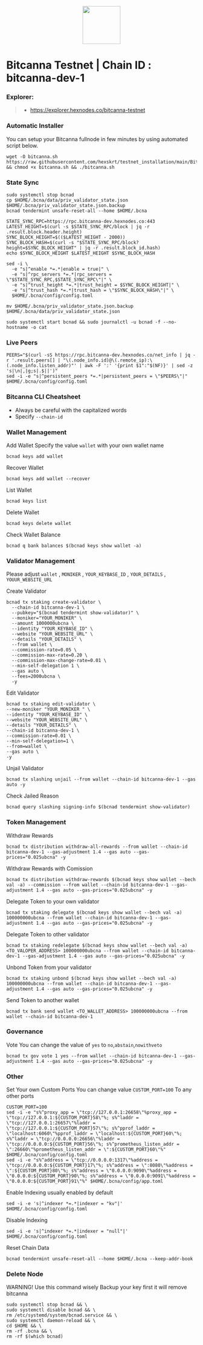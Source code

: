 <p align="center">
  <img height="100" height="auto" src="https://github.com/hexskrt/logos/blob/main/bcna.jpg?raw=true">
</p>

# Bitcanna Testnet | Chain ID : bitcanna-dev-1

### Explorer:
>-  https://explorer.hexnodes.co/bitcanna-testnet

### Automatic Installer
You can setup your Bitcanna fullnode in few minutes by using automated script below.
```
wget -O bitcanna.sh https://raw.githubusercontent.com/hexskrt/testnet_installation/main/Bitcanna/bitcanna.sh && chmod +x bitcanna.sh && ./bitcanna.sh
```

### State Sync
```
sudo systemctl stop bcnad
cp $HOME/.bcna/data/priv_validator_state.json $HOME/.bcna/priv_validator_state.json.backup
bcnad tendermint unsafe-reset-all --home $HOME/.bcna

STATE_SYNC_RPC=https://rpc.bitcanna-dev.hexnodes.co:443
LATEST_HEIGHT=$(curl -s $STATE_SYNC_RPC/block | jq -r .result.block.header.height)
SYNC_BLOCK_HEIGHT=$(($LATEST_HEIGHT - 2000))
SYNC_BLOCK_HASH=$(curl -s "$STATE_SYNC_RPC/block?height=$SYNC_BLOCK_HEIGHT" | jq -r .result.block_id.hash)
echo $SYNC_BLOCK_HEIGHT $LATEST_HEIGHT $SYNC_BLOCK_HASH

sed -i \
  -e "s|^enable *=.*|enable = true|" \
  -e "s|^rpc_servers *=.*|rpc_servers = \"$STATE_SYNC_RPC,$STATE_SYNC_RPC\"|" \
  -e "s|^trust_height *=.*|trust_height = $SYNC_BLOCK_HEIGHT|" \
  -e "s|^trust_hash *=.*|trust_hash = \"$SYNC_BLOCK_HASH\"|" \
  $HOME/.bcna/config/config.toml

mv $HOME/.bcna/priv_validator_state.json.backup $HOME/.bcna/data/priv_validator_state.json

sudo systemctl start bcnad && sudo journalctl -u bcnad -f --no-hostname -o cat
```

### Live Peers
```
PEERS="$(curl -sS https://rpc.bitcanna-dev.hexnodes.co/net_info | jq -r '.result.peers[] | "\(.node_info.id)@\(.remote_ip):\(.node_info.listen_addr)"' | awk -F ':' '{print $1":"$(NF)}' | sed -z 's|\n|,|g;s|.$||')"
sed -i -e "s|^persistent_peers *=.*|persistent_peers = \"$PEERS\"|" $HOME/.bcna/config/config.toml
```

### Bitcanna CLI Cheatsheet

- Always be careful with the capitalized words
- Specify `--chain-id`

### Wallet Management

Add Wallet
Specify the value `wallet` with your own wallet name

```
bcnad keys add wallet
```

Recover Wallet
```
bcnad keys add wallet --recover
```

List Wallet
```
bcnad keys list
```

Delete Wallet
```
bcnad keys delete wallet
```

Check Wallet Balance
```
bcnad q bank balances $(bcnad keys show wallet -a)
```

### Validator Management

Please adjust `wallet` , `MONIKER` , `YOUR_KEYBASE_ID` , `YOUR_DETAILS` , `YOUUR_WEBSITE_URL`

Create Validator
```
bcnad tx staking create-validator \
  --chain-id bitcanna-dev-1 \
  --pubkey="$(bcnad tendermint show-validator)" \
  --moniker="YOUR_MONIKER" \
  --amount 1000000ubcna \
  --identity "YOUR_KEYBASE_ID" \
  --website "YOUR_WEBSITE_URL" \
  --details "YOUR_DETAILS" \
  --from wallet \
  --commission-rate=0.05 \
  --commission-max-rate=0.20 \
  --commission-max-change-rate=0.01 \
  --min-self-delegation 1 \
  --gas auto \
  --fees=2000ubcna \
  -y
```

Edit Validator
```
bcnad tx staking edit-validator \
--new-moniker "YOUR_MONIKER " \
--identity "YOUR_KEYBASE_ID" \
--website "YOUR_WEBSITE_URL" \
--details "YOUR_DETAILS" \
--chain-id bitcanna-dev-1 \
--commission-rate=0.01 \
--min-self-delegation=1 \
--from=wallet \
--gas auto \
-y
```


Unjail Validator
```
bcnad tx slashing unjail --from wallet --chain-id bitcanna-dev-1 --gas auto -y
```

Check Jailed Reason
```
bcnad query slashing signing-info $(bcnad tendermint show-validator)
```

### Token Management

Withdraw Rewards
```
bcnad tx distribution withdraw-all-rewards --from wallet --chain-id bitcanna-dev-1 --gas-adjustment 1.4 --gas auto --gas-prices="0.025ubcna" -y
```

Withdraw Rewards with Comission
```
bcnad tx distribution withdraw-rewards $(bcnad keys show wallet --bech val -a) --commission --from wallet --chain-id bitcanna-dev-1 --gas-adjustment 1.4 --gas auto --gas-prices="0.025ubcna" -y
```

Delegate Token to your own validator
```
bcnad tx staking delegate $(bcnad keys show wallet --bech val -a) 100000000ubcna --from wallet --chain-id bitcanna-dev-1 --gas-adjustment 1.4 --gas auto --gas-prices="0.025ubcna" -y
```

Delegate Token to other validator
```
bcnad tx staking redelegate $(bcnad keys show wallet --bech val -a) <TO_VALOPER_ADDRESS> 100000000ubcna --from wallet --chain-id bitcanna-dev-1 --gas-adjustment 1.4 --gas auto --gas-prices="0.025ubcna" -y
```

Unbond Token from your validator
```
bcnad tx staking unbond $(bcnad keys show wallet --bech val -a) 100000000ubcna --from wallet --chain-id bitcanna-dev-1 --gas-adjustment 1.4 --gas auto --gas-prices="0.025ubcna" -y
```

Send Token to another wallet
```
bcnad tx bank send wallet <TO_WALLET_ADDRESS> 100000000ubcna --from wallet --chain-id bitcanna-dev-1
```

### Governance 

Vote
You can change the value of `yes` to `no`,`abstain`,`nowithveto`

```
bcnad tx gov vote 1 yes --from wallet --chain-id bitcanna-dev-1 --gas-adjustment 1.4 --gas auto --gas-prices="0.025ubcna" -y
```

### Other

Set Your own Custom Ports
You can change value `CUSTOM_PORT=100` To any other ports
```
CUSTOM_PORT=100
sed -i -e "s%^proxy_app = \"tcp://127.0.0.1:26658\"%proxy_app = \"tcp://127.0.0.1:${CUSTOM_PORT}58\"%; s%^laddr = \"tcp://127.0.0.1:26657\"%laddr = \"tcp://127.0.0.1:${CUSTOM_PORT}57\"%; s%^pprof_laddr = \"localhost:6060\"%pprof_laddr = \"localhost:${CUSTOM_PORT}60\"%; s%^laddr = \"tcp://0.0.0.0:26656\"%laddr = \"tcp://0.0.0.0:${CUSTOM_PORT}56\"%; s%^prometheus_listen_addr = \":26660\"%prometheus_listen_addr = \":${CUSTOM_PORT}60\"%" $HOME/.bcna/config/config.toml
sed -i -e "s%^address = \"tcp://0.0.0.0:1317\"%address = \"tcp://0.0.0.0:${CUSTOM_PORT}17\"%; s%^address = \":8080\"%address = \":${CUSTOM_PORT}80\"%; s%^address = \"0.0.0.0:9090\"%address = \"0.0.0.0:${CUSTOM_PORT}90\"%; s%^address = \"0.0.0.0:9091\"%address = \"0.0.0.0:${CUSTOM_PORT}91\"%" $HOME/.bcna/config/app.toml
```

Enable Indexing usually enabled by default
```
sed -i -e 's|^indexer *=.*|indexer = "kv"|' $HOME/.bcna/config/config.toml
```

Disable Indexing
```
sed -i -e 's|^indexer *=.*|indexer = "null"|' $HOME/.bcna/config/config.toml
```

Reset Chain Data
```
bcnad tendermint unsafe-reset-all --home $HOME/.bcna --keep-addr-book
```

### Delete Node

WARNING! Use this command wisely 
Backup your key first it will remove bitcanna

```
sudo systemctl stop bcnad && \
sudo systemctl disable bcnad && \
rm /etc/systemd/system/bcnad.service && \
sudo systemctl daemon-reload && \
cd $HOME && \
rm -rf .bcna && \
rm -rf $(which bcnad)
```
